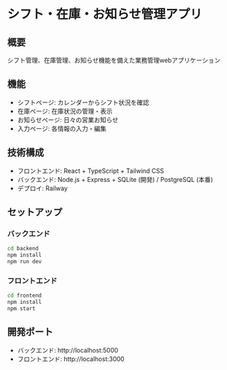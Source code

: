 # シフト・在庫・お知らせ管理アプリ

## 概要
シフト管理、在庫管理、お知らせ機能を備えた業務管理webアプリケーション

## 機能
- シフトページ: カレンダーからシフト状況を確認
- 在庫ページ: 在庫状況の管理・表示
- お知らせページ: 日々の営業お知らせ
- 入力ページ: 各情報の入力・編集

## 技術構成
- フロントエンド: React + TypeScript + Tailwind CSS
- バックエンド: Node.js + Express + SQLite (開発) / PostgreSQL (本番)
- デプロイ: Railway

## セットアップ

### バックエンド
```bash
cd backend
npm install
npm run dev
```

### フロントエンド
```bash
cd frontend
npm install
npm start
```

## 開発ポート
- バックエンド: http://localhost:5000
- フロントエンド: http://localhost:3000
